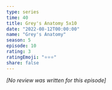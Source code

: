 ```yaml
---
type: series
time: 40
title: Grey's Anatomy 5x10
date: "2022-08-12T00:00:00"
name: "Grey's Anatomy"
season: 5
episode: 10
rating: 3
ratingEmoji: "⭐️⭐️⭐️"
share: false
---
```


_[No review was written for this episode]_
